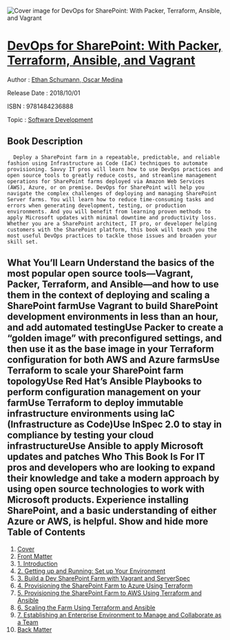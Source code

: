 ![Cover image for DevOps for SharePoint: With Packer, Terraform, Ansible, and Vagrant](https://imgdetail.ebookreading.net/cover/cover/software_development/EB9781484236888.jpg)

[DevOps for SharePoint: With Packer, Terraform, Ansible, and Vagrant](https://ebookreading.net/view/book/DevOps+for+SharePoint%3A+With+Packer%2C+Terraform%2C+Ansible%2C+and+Vagrant-EB9781484236888_1.html "DevOps for SharePoint: With Packer, Terraform, Ansible, and Vagrant")
====================================================================================================================

Author : [Ethan Schumann](https://ebookreading.net/search/author/Ethan+Schumann),[ Oscar Medina](https://ebookreading.net/search/author/+Oscar+Medina)

Release Date : 2018/10/01

ISBN : 9781484236888

Topic : [Software Development](https://ebookreading.net/search/category/software-development)

Book Description
-----------------

      Deploy a SharePoint farm in a repeatable, predictable, and reliable fashion using Infrastructure as Code (IaC) techniques to automate provisioning. Savvy IT pros will learn how to use DevOps practices and open source tools to greatly reduce costs, and streamline management operations for SharePoint farms deployed via Amazon Web Services (AWS), Azure, or on premise. DevOps for SharePoint will help you navigate the complex challenges of deploying and managing SharePoint Server farms. You will learn how to reduce time-consuming tasks and errors when generating development, testing, or production environments. And you will benefit from learning proven methods to apply Microsoft updates with minimal downtime and productivity loss. Whether you are a SharePoint architect, IT pro, or developer helping customers with the SharePoint platform, this book will teach you the most useful DevOps practices to tackle those issues and broaden your skill set.
What You’ll Learn
Understand the basics of the most popular open source tools—Vagrant, Packer, Terraform, and Ansible—and how to use them in the context of deploying and scaling a SharePoint farmUse Vagrant to build SharePoint development environments in less than an hour, and add automated testingUse Packer to create a “golden image” with preconfigured settings, and then use it as the base image in your Terraform configuration for both AWS and Azure farmsUse Terraform to scale your SharePoint farm topologyUse Red Hat’s Ansible Playbooks to perform configuration management on your farmUse Terraform to deploy immutable infrastructure environments using IaC (Infrastructure as Code)Use InSpec 2.0 to stay in compliance by testing your cloud infrastructureUse Ansible to apply Microsoft updates and patches Who This Book Is For
IT pros and developers who are looking to expand their knowledge and take a modern approach by using open source technologies to work with Microsoft products. Experience installing SharePoint, and a basic understanding of either Azure or AWS, is helpful.           Show and hide more                
Table of Contents
-----------------

1. [Cover](https://ebookreading.net/view/book/DevOps+for+SharePoint%3A+With+Packer%2C+Terraform%2C+Ansible%2C+and+Vagrant-EB9781484236888_1.html)
1. [Front Matter](https://ebookreading.net/view/book/DevOps+for+SharePoint%3A+With+Packer%2C+Terraform%2C+Ansible%2C+and+Vagrant-EB9781484236888_2.html)
1. [1. Introduction](https://ebookreading.net/view/book/DevOps+for+SharePoint%3A+With+Packer%2C+Terraform%2C+Ansible%2C+and+Vagrant-EB9781484236888_3.html)
1. [2. Getting up and Running: Set up Your Environment](https://ebookreading.net/view/book/DevOps+for+SharePoint%3A+With+Packer%2C+Terraform%2C+Ansible%2C+and+Vagrant-EB9781484236888_4.html)
1. [3. Build a Dev SharePoint Farm with Vagrant and ServerSpec](https://ebookreading.net/view/book/DevOps+for+SharePoint%3A+With+Packer%2C+Terraform%2C+Ansible%2C+and+Vagrant-EB9781484236888_5.html)
1. [4. Provisioning the SharePoint Farm to Azure Using Terraform](https://ebookreading.net/view/book/DevOps+for+SharePoint%3A+With+Packer%2C+Terraform%2C+Ansible%2C+and+Vagrant-EB9781484236888_6.html)
1. [5. Provisioning the SharePoint Farm to AWS Using Terraform and Ansible](https://ebookreading.net/view/book/DevOps+for+SharePoint%3A+With+Packer%2C+Terraform%2C+Ansible%2C+and+Vagrant-EB9781484236888_7.html)
1. [6. Scaling the Farm Using Terraform and Ansible](https://ebookreading.net/view/book/DevOps+for+SharePoint%3A+With+Packer%2C+Terraform%2C+Ansible%2C+and+Vagrant-EB9781484236888_8.html)
1. [7. Establishing an Enterprise Environment to Manage and Collaborate as a Team](https://ebookreading.net/view/book/DevOps+for+SharePoint%3A+With+Packer%2C+Terraform%2C+Ansible%2C+and+Vagrant-EB9781484236888_9.html)
1. [Back Matter](https://ebookreading.net/view/book/DevOps+for+SharePoint%3A+With+Packer%2C+Terraform%2C+Ansible%2C+and+Vagrant-EB9781484236888_10.html)
